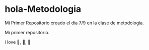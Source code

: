# hola-Metodologia
Mi Primer Repositorio creado el dia 7/9 en la clase de metodología.

Mi primer repositorio.

i love :pizza:, :icecream:, :dog:

